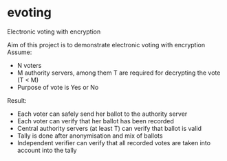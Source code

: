# evoting
Electronic voting with encryption

Aim of this project is to demonstrate electronic voting with encryption
Assume:
- N voters
- M authority servers, among them T are required for decrypting the vote (T < M)
- Purpose of vote is Yes or No

Result:
- Each voter can safely send her ballot to the authority server
- Each voter can verify that her ballot has been recorded
- Central authority servers (at least T) can verify that ballot is valid
- Tally is done after anonymisation and mix of ballots
- Independent verifier can verify that all recorded votes are taken into account into the tally
